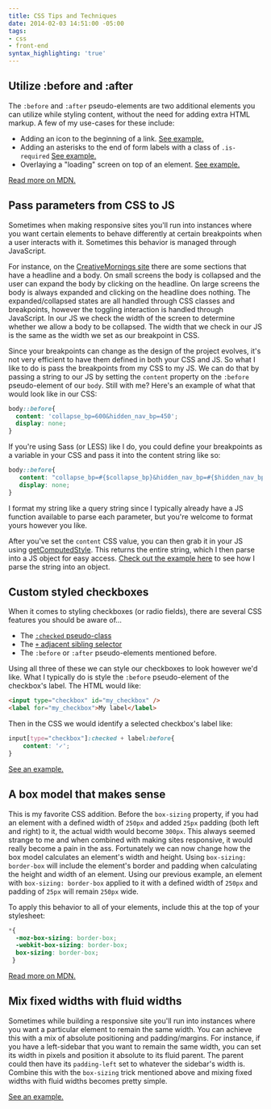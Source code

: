 ```yaml
---
title: CSS Tips and Techniques
date: 2014-02-03 14:51:00 -05:00
tags:
- css
- front-end
syntax_highlighting: 'true'
---
```


## Utilize :before and :after

The `:before` and `:after` pseudo-elements are two additional elements you can utilize while styling content, without the need for adding extra HTML markup. A few of my use-cases for these include:

- Adding an icon to the beginning of a link. [See example.](http://jsbin.com/oRUvOwi/1/edit?html,css,output)
- Adding an asterisks to the end of form labels with a class of `.is-required` [See example.](http://jsbin.com/aDupULi/1/edit?html,css,output)
- Overlaying a "loading" screen on top of an element. [See example.](http://jsbin.com/UZuHEFaB/1/edit?html,css,output)

[Read more on MDN.](https://developer.mozilla.org/en-US/docs/Web/CSS/::before)

## Pass parameters from CSS to JS

Sometimes when making responsive sites you'll run into instances where you want certain elements to behave differently at certain breakpoints when a user interacts with it. Sometimes this behavior is managed through JavaScript.

For instance, on the [CreativeMornings site](http://creativemornings.com) there are some sections that have a headline and a body. On small screens the body is collapsed and the user can expand the body by clicking on the headline. On large screens the body is always expanded and clicking on the headline does nothing. The expanded/collapsed states are all handled through CSS classes and breakpoints, however the toggling interaction is handled through JavaScript. In our JS we check the width of the screen to determine whether we allow a body to be collapsed. The width that we check in our JS is the same as the width we set as our breakpoint in CSS.

Since your breakpoints can change as the design of the project evolves, it's not very efficient to have them defined in both your CSS and JS. So what I like to do is pass the breakpoints from my CSS to my JS. We can do that by passing a string to our JS by setting the `content` property on the `:before` pseudo-element of our `body`. Still with me? Here's an example of what that would look like in our CSS:

```css
body::before{
  content: 'collapse_bp=600&hidden_nav_bp=450';
  display: none;
}
```

If you're using Sass (or LESS) like I do, you could define your breakpoints as a variable in your CSS and pass it into the content string like so:

```css
body::before{
   content: "collapse_bp=#{$collapse_bp}&hidden_nav_bp=#{$hidden_nav_bp}";
   display: none;
}
```

I format my string like a query string since I typically already have a JS function available to parse each parameter, but you're welcome to format yours however you like.

After you've set the `content` CSS value, you can then grab it in your JS using [getComputedStyle](https://developer.mozilla.org/en-US/docs/Web/API/Window.getComputedStyle). This returns the entire string, which I then parse into a JS object for easy access. [Check out the example here](http://jsbin.com/IYUMIVOv/1/edit?css,js,console) to see how I parse the string into an object.

## Custom styled checkboxes

When it comes to styling checkboxes (or radio fields), there are several CSS features you should be aware of...

- The [`:checked` pseudo-class](https://developer.mozilla.org/en-US/docs/Web/CSS/:checked)
- The [`+` adjacent sibling selector](https://developer.mozilla.org/en-US/docs/Web/CSS/Adjacent_sibling_selectors)
- The `:before` or `:after` pseudo-elements mentioned before.

Using all three of these we can style our checkboxes to look however we'd like. What I typically do is style the `:before` pseudo-element of the checkbox's label. The HTML would like:

```html
<input type="checkbox" id="my_checkbox" />
<label for="my_checkbox">My label</label>
```

Then in the CSS we would identify a selected checkbox's label like:

```css
input[type="checkbox"]:checked + label:before{
    content: '✓';
}
```

[See an example.](http://jsbin.com/OdahoJuW/1/edit?html,css,output)

## A box model that makes sense

This is my favorite CSS addition. Before the `box-sizing` property, if you had an element with a defined width of `250px` and added `25px` padding (both left and right) to it, the actual width would become `300px`. This always seemed strange to me and when combined with making sites responsive, it would really become a pain in the ass. Fortunately we can now change how the box model calculates an element's width and height. Using `box-sizing: border-box` will include the element's border and padding when calculating the height and width of an element. Using our previous example, an element with `box-sizing: border-box` applied to it with a defined width of `250px` and padding of `25px` will remain `250px` wide.

To apply this behavior to all of your elements, include this at the top of your stylesheet:

```css
*{
  -moz-box-sizing: border-box;
  -webkit-box-sizing: border-box;
  box-sizing: border-box;
 }
```

[Read more on MDN.](https://developer.mozilla.org/en-US/docs/Web/CSS/box-sizing)

## Mix fixed widths with fluid widths

Sometimes while building a responsive site you'll run into instances where you want a particular element to remain the same width. You can achieve this with a mix of absolute positioning and padding/margins. For instance, if you have a left-sidebar that you want to remain the same width, you can set its width in pixels and position it absolute to its fluid parent. The parent could then have its `padding-left` set to whatever the sidebar's width is. Combine this with the `box-sizing` trick mentioned above and mixing fixed widths with fluid widths becomes pretty simple.

[See an example.](http://jsbin.com/eqOzoVeH/1/edit?html,css,output)
